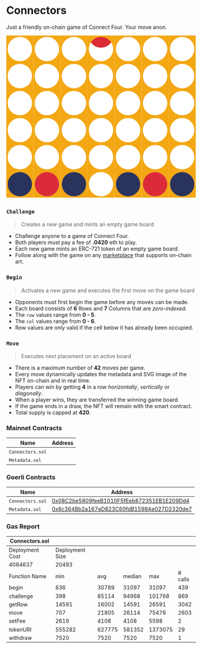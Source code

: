 # Connectors

Just a friendly on-chain game of Connect Four. Your move anon.

<img src="images/board.svg">


### `Challenge`

> Creates a new game and mints an empty game board

- Challenge anyone to a game of Connect Four.
- Both players must pay a fee of **.0420** eth to play.
- Each new game mints an ERC-721 token of an empty game board.
- Follow along with the game on any [marketplace](https://testnets.opensea.io/collection/connectors-tdlxpau9n2) that supports on-chain art.

### `Begin`

> Activates a new game and executes the first move on the game board

- Opponents must first begin the game before any moves can be made.
- Each board consists of **6** Rows and **7** Columns that are *zero-indexed*.
- The `row` values range from **0 - 5**.
- The `col` values range from **0 - 6**.
- Row values are only valid if the cell below it has already been occupied.

### `Move`

> Executes next placement on an active board

- There is a maximum number of **42** moves per game.
- Every move dynamically updates the metadata and SVG image of the NFT on-chain and in real time.
- Players can win by getting **4** in a row *horizontally*, *vertically* or *diagonally*.
- When a player wins, they are transferred the winning game board.
- If the game ends in a draw, the NFT will remain with the smart contract.
- Total supply is capped at **420**.


### Mainnet Contracts

| Name                | Address                                                                                                                      |
| ---------------     | ---------------------------------------------------------------------------------------------------------------------------- |
| `Connectors.sol`    | [](https://etherscan.io/address/) |
| `Metadata.sol`      | [](https://etherscan.io/address/) |


### Goerli Contracts

| Name                | Address                                                                                                                      |
| ---------------     | ---------------------------------------------------------------------------------------------------------------------------- |
| `Connectors.sol`    | [0x08C2be5809feeB1010F5fEeb872351EB1E209Dd4](https://goerli.etherscan.io/address/0x08C2be5809feeB1010F5fEeb872351EB1E209Dd4) |
| `Metadata.sol`      | [0x6c364Bb2a167eD823C60fdB1598Ae027D2320de7](https://goerli.etherscan.io/address/0x6c364Bb2a167eD823C60fdB1598Ae027D2320de7) |


### Gas Report

| Connectors.sol                         |                 |        |        |        |         |
|----------------------------------------|-----------------|--------|--------|---------|---------|
| Deployment Cost                        | Deployment Size |        |        |         |         |
| 4084637                                | 20493           |        |        |         |         |
| Function Name                          | min             | avg    | median | max     | # calls |
| begin                                  | 636             | 30789  | 31097  | 31097   | 439     |
| challenge                              | 398             | 85114  | 94968  | 101768  | 869     |
| getRow                                 | 14591           | 16002  | 14591  | 26591   | 3042    |
| move                                   | 707             | 21805  | 26114  | 75476   | 2603    |
| setFee                                 | 2619            | 4108   | 4108   | 5598    | 2       |
| tokenURI                               | 555282          | 627775 | 581352 | 1373075 | 29      |
| withdraw                               | 7520            | 7520   | 7520   | 7520    | 1       |
